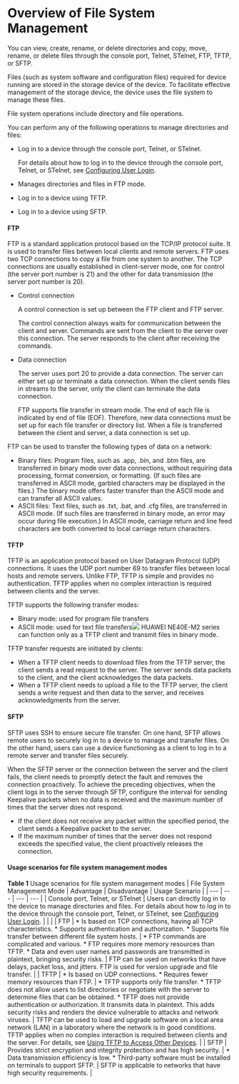Overview of File System Management
==================================

You can view, create, rename, or delete directories and copy, move, rename, or delete files through the console port, Telnet, STelnet, FTP, TFTP, or SFTP.

Files (such as system software and configuration files) required for device running are stored in the storage device of the device. To facilitate effective management of the storage device, the device uses the file system to manage these files.

File system operations include directory and file operations.

You can perform any of the following operations to manage directories and files:

* Log in to a device through the console port, Telnet, or STelnet.
  
  For details about how to log in to the device through the console port, Telnet, or STelnet, see [Configuring User Login](dc_vrp_basic_cfg_0024.html).
* Manages directories and files in FTP mode.
* Log in to a device using TFTP.
* Log in to a device using SFTP.

#### FTP

FTP is a standard
application protocol based on the TCP/IP protocol suite. It is used
to transfer files between local clients and remote servers. FTP uses
two TCP connections to copy a file from one system to another. The
TCP connections are usually established in client-server mode, one
for control (the server port number is 21) and the other for data
transmission (the server port number is 20).

* Control connection
  
  A control connection is set up between
  the FTP client and FTP server.
  
  The control connection
  always waits for communication between the client and server. Commands
  are sent from the client to the server over this connection. The server
  responds to the client after receiving the commands.
* Data connection
  
  The server uses port 20 to provide a
  data connection. The server can either set up or terminate a data
  connection. When the client sends files in streams to the server,
  only the client can terminate the data connection.
  
  FTP supports file transfer
  in stream mode. The end of each file is indicated by end of file (EOF).
  Therefore, new data connections must be set up for each file transfer
  or directory list. When a file is transferred between the client and
  server, a data connection is set up.

FTP can be used to transfer the following types of data on a network:

* Binary files: Program files, such as .app, .bin, and .btm files, are transferred in binary mode over data connections, without requiring data processing, format conversion, or formatting. (If such files are transferred in ASCII mode, garbled characters may be displayed in the files.) The binary mode offers faster transfer than the ASCII mode and can transfer all ASCII values.
* ASCII files: Text files, such as .txt, .bat, and .cfg files, are transferred in ASCII mode. (If such files are transferred in binary mode, an error may occur during file execution.) In ASCII mode, carriage return and line feed characters are both converted to local carriage return characters.


#### TFTP

TFTP is an application protocol based on User Datagram Protocol (UDP) connections. It uses the UDP port number 69 to transfer files between local hosts and remote servers. Unlike FTP, TFTP is simple and provides no authentication. TFTP applies when no complex interaction is required between clients and the server.

TFTP supports
the following transfer modes:

* Binary mode: used for program file transfers
* ASCII mode: used for text file transfers![](../../../../public_sys-resources/note_3.0-en-us.png) HUAWEI NE40E-M2 series can function only as a TFTP client and transmit files in binary
  mode.

TFTP transfer requests are initiated by clients:

* When a TFTP client needs to download files from the TFTP server, the client sends a read request to the server. The server sends data packets to the client, and the client acknowledges the data packets.
* When a TFTP client needs to upload a file to the TFTP server, the client sends a write request and then data to the server, and receives acknowledgments from the server.


#### SFTP

SFTP uses SSH to ensure secure file transfer. On one hand, SFTP allows remote users to securely log in to a device to manage and transfer files. On the other hand, users can use a device functioning as a client to log in to a remote server and transfer files securely.

When the SFTP server or the connection between the server and the client fails, the client needs to promptly detect the fault and removes the connection proactively. To achieve the preceding objectives, when the client logs in to the server through SFTP, configure the interval for sending Keepalive packets when no data is received and the maximum number of times that the server does not respond.

* If the client does not receive any packet within the specified period, the client sends a Keepalive packet to the server.
* If the maximum number of times that the server does not respond exceeds the specified value, the client proactively releases the connection.


#### Usage scenarios for file system management modes

**Table 1** Usage scenarios for file system management modes
| File System Management Mode | Advantage | Disadvantage | Usage Scenario |
| --- | --- | --- | --- |
| Console port, Telnet, or STelnet | Users can directly log in to the device to manage directories and files.  For details about how to log in to the device through the console port, Telnet, or STelnet, see [Configuring User Login](dc_vrp_basic_cfg_0024.html). | | |
| FTP | * Is based on TCP connections, having all TCP characteristics. * Supports authentication and authorization. * Supports file transfer between different file system hosts. | * FTP commands are complicated and various. * FTP requires more memory resources than TFTP. * Data and even user names and passwords are transmitted in plaintext, bringing security risks. | FTP can be used on networks that have delays, packet loss, and jitters.  FTP is used for version upgrade and file transfer. |
| TFTP | * Is based on UDP connections. * Requires fewer memory resources than FTP. | * TFTP supports only file transfer. * TFTP does not allow users to list directories or negotiate with the server to determine files that can be obtained. * TFTP does not provide authentication or authorization. It transmits data in plaintext. This adds security risks and renders the device vulnerable to attacks and network viruses. | TFTP can be used to load and upgrade software on a local area network (LAN) in a laboratory where the network is in good conditions.  TFTP applies when no complex interaction is required between clients and the server.  For details, see [Using TFTP to Access Other Devices](dc_vrp_basic_cfg_0088.html). |
| SFTP | Provides strict encryption and integrity protection and has high security. | * Data transmission efficiency is low. * Third-party software must be installed on terminals to support SFTP. | SFTP is applicable to networks that have high security requirements. |